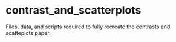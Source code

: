 # contrast_and_scatterplots
Files, data, and scripts required to fully recreate the contrasts and scatteplots paper.
